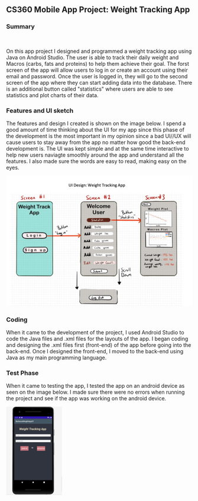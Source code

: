 <h2>CS360 Mobile App Project: Weight Tracking App</h2>

<h3> Summary </h3> 
<br> 


On this app project I designed and programmed a weight tracking app using Java on Android Studio. The user is able to track their daily weight and Macros (carbs, fats and proteins) to help them achieve their goal. The forst screen of the app will allow users to log in or create an account using their email and password. Once the user is logged in, they will go to the second screen of the app where they can start adding data into the database. There is an additional button called "statistics" where users are able to see statistics and plot charts of their data. 

<h3> Features and UI sketch </h3> 

The features and design I created is shown on the image below. I spend a good amount of time thinking about the UI for my app since this phase of the development is the most important in my opinion since a bad UI//UX will cause users to stay away from the app no matter how good the back-end development is. The UI was kept simple and at the same time interactive to help new users naviagte smoothly around the app and understand all the features. I also made sure the words are easy to read, making easy on the eyes. 

![Alt text](images/image01.png)

<h3> Coding </h3> 

When it came to the development of the project, I used Android Studio to code the Java files and .xml files for the layouts of the app. I began coding and designing the .xml files first (front-end) of the app before going into the back-end. Once I designed the front-end, I moved to the back-end using Java as my main programming language. 

<h3> Test Phase </h3> 

When it came to testing the app, I tested the app on an android device as seen on the image below. I made sure there were no errors when running the project and see if the app was working on the android device. 


<img src="images/image_02.png" width="30%">
